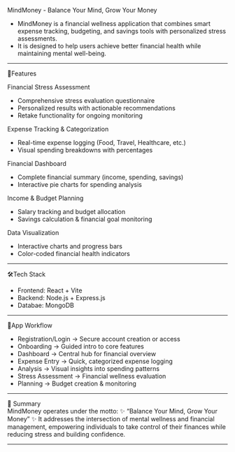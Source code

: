 MindMoney - Balance Your Mind, Grow Your Money

- MindMoney is a financial wellness application that combines smart expense tracking, budgeting, and savings tools with personalized stress assessments. 
- It is designed to help users achieve better financial health while maintaining mental well-being.
-----------------------------------------------------------------------------------------------------------------------------------------------------------
🚀Features

Financial Stress Assessment
- Comprehensive stress evaluation questionnaire
- Personalized results with actionable recommendations
- Retake functionality for ongoing monitoring
  
Expense Tracking & Categorization
- Real-time expense logging (Food, Travel, Healthcare, etc.)
- Visual spending breakdowns with percentages

Financial Dashboard
- Complete financial summary (income, spending, savings)
- Interactive pie charts for spending analysis

Income & Budget Planning
- Salary tracking and budget allocation
- Savings calculation & financial goal monitoring

Data Visualization
- Interactive charts and progress bars
- Color-coded financial health indicators
-----------------------------------------------------------------------------------------------------------------------------------------------------------
🛠️Tech Stack
 - Frontend: React + Vite
 - Backend: Node.js + Express.js
 - Databae: MongoDB
-----------------------------------------------------------------------------------------------------------------------------------------------------------
📲App Workflow
 - Registration/Login → Secure account creation or access
 - Onboarding → Guided intro to core features
 - Dashboard → Central hub for financial overview
 - Expense Entry → Quick, categorized expense logging
 - Analysis → Visual insights into spending patterns
 - Stress Assessment → Financial wellness evaluation
 - Planning → Budget creation & monitoring

-----------------------------------------------------------------------------------------------------------------------------------------------------------
📖 Summary
<br>
MindMoney operates under the motto:
✨ “Balance Your Mind, Grow Your Money” ✨
It addresses the intersection of mental wellness and financial management, empowering individuals to take control of 
their finances while reducing stress and building confidence.

-----------------------------------------------------------------------------------------------------------------------------------------------------------
